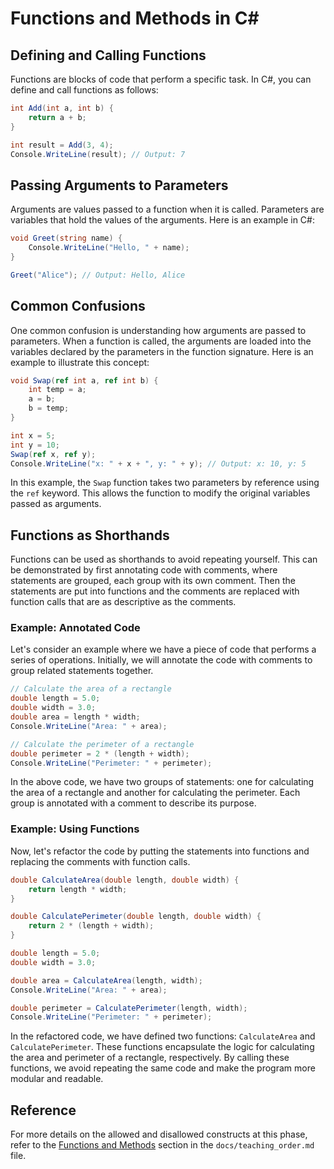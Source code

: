 # Functions and Methods in C#

## Defining and Calling Functions
Functions are blocks of code that perform a specific task. In C#, you can define and call functions as follows:
```csharp
int Add(int a, int b) {
    return a + b;
}

int result = Add(3, 4);
Console.WriteLine(result); // Output: 7
```

## Passing Arguments to Parameters
Arguments are values passed to a function when it is called. Parameters are variables that hold the values of the arguments. Here is an example in C#:
```csharp
void Greet(string name) {
    Console.WriteLine("Hello, " + name);
}

Greet("Alice"); // Output: Hello, Alice
```

## Common Confusions
One common confusion is understanding how arguments are passed to parameters. When a function is called, the arguments are loaded into the variables declared by the parameters in the function signature. Here is an example to illustrate this concept:
```csharp
void Swap(ref int a, ref int b) {
    int temp = a;
    a = b;
    b = temp;
}

int x = 5;
int y = 10;
Swap(ref x, ref y);
Console.WriteLine("x: " + x + ", y: " + y); // Output: x: 10, y: 5
```
In this example, the `Swap` function takes two parameters by reference using the `ref` keyword. This allows the function to modify the original variables passed as arguments.

## Functions as Shorthands
Functions can be used as shorthands to avoid repeating yourself. This can be demonstrated by first annotating code with comments, where statements are grouped, each group with its own comment. Then the statements are put into functions and the comments are replaced with function calls that are as descriptive as the comments.

### Example: Annotated Code
Let's consider an example where we have a piece of code that performs a series of operations. Initially, we will annotate the code with comments to group related statements together.

```csharp
// Calculate the area of a rectangle
double length = 5.0;
double width = 3.0;
double area = length * width;
Console.WriteLine("Area: " + area);

// Calculate the perimeter of a rectangle
double perimeter = 2 * (length + width);
Console.WriteLine("Perimeter: " + perimeter);
```

In the above code, we have two groups of statements: one for calculating the area of a rectangle and another for calculating the perimeter. Each group is annotated with a comment to describe its purpose.

### Example: Using Functions
Now, let's refactor the code by putting the statements into functions and replacing the comments with function calls.

```csharp
double CalculateArea(double length, double width) {
    return length * width;
}

double CalculatePerimeter(double length, double width) {
    return 2 * (length + width);
}

double length = 5.0;
double width = 3.0;

double area = CalculateArea(length, width);
Console.WriteLine("Area: " + area);

double perimeter = CalculatePerimeter(length, width);
Console.WriteLine("Perimeter: " + perimeter);
```

In the refactored code, we have defined two functions: `CalculateArea` and `CalculatePerimeter`. These functions encapsulate the logic for calculating the area and perimeter of a rectangle, respectively. By calling these functions, we avoid repeating the same code and make the program more modular and readable.

## Reference
For more details on the allowed and disallowed constructs at this phase, refer to the [Functions and Methods](teaching_order.md#functions-and-methods) section in the `docs/teaching_order.md` file.

